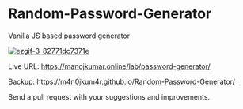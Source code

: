 # Random-Password-Generator
Vanilla JS based password generator

<a target="_blank" href="https://player.vimeo.com/video/650060792?h=618297f513">![ezgif-3-82771dc7371e](https://user-images.githubusercontent.com/11471878/144053707-5fff448b-a4ff-49bb-ab9d-0529746df1d6.gif)</a>

Live URL: https://manojkumar.online/lab/password-generator/

Backup: https://m4n0jkum4r.github.io/Random-Password-Generator/

Send a pull request with your suggestions and improvements.


